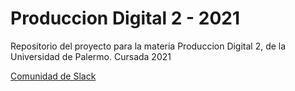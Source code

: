 # Produccion Digital 2 - 2021
Repositorio del proyecto para la materia Produccion Digital 2, de la Universidad de Palermo. Cursada 2021

<a href="http://producciondigital2.slack.com">Comunidad de Slack</a>
